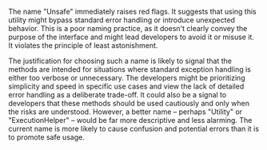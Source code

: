 The name "Unsafe" immediately raises red flags. It suggests that using this utility might bypass standard error handling or introduce unexpected behavior. This is a poor naming practice, as it doesn't clearly convey the purpose of the interface and might lead developers to avoid it or misuse it. It violates the principle of least astonishment.

The justification for choosing such a name is likely to signal that the methods are intended for situations where standard exception handling is either too verbose or unnecessary. The developers might be prioritizing simplicity and speed in specific use cases and view the lack of detailed error handling as a deliberate trade-off. It could also be a signal to developers that these methods should be used cautiously and only when the risks are understood. However, a better name – perhaps "Utility" or "ExecutionHelper" – would be far more descriptive and less alarming. The current name is more likely to cause confusion and potential errors than it is to promote safe usage.